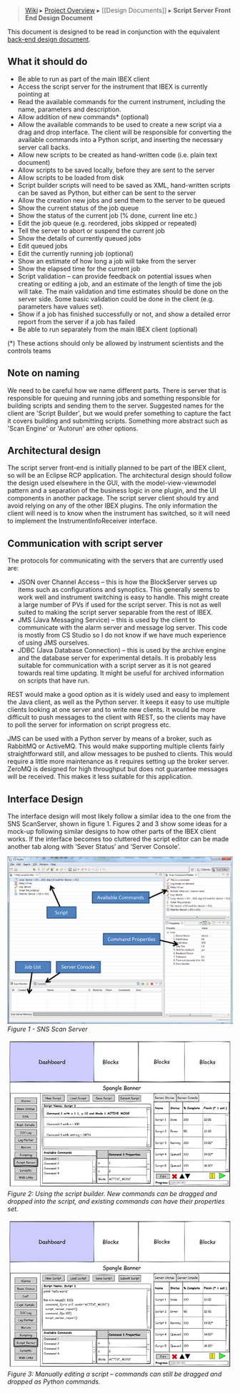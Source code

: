 > [Wiki](Home) ▸ [Project Overview](Project-Overview) ▸ [[Design Documents]] ▸ **Script Server Front End Design Document**

This document is designed to be read in conjunction with the equivalent [back-end design document](Script-Server-Back-End-Design-Document).

## What it should do

* Be able to run as part of the main IBEX client
* Access the script server for the instrument that IBEX is currently pointing at
* Read the available commands for the current instrument, including the name, parameters and description.
* Allow addition of new commands* (optional)
* Allow the available commands to be used to create a new script via a drag and drop interface. The client will be responsible for converting the available commands into a Python script, and inserting the necessary server call backs.
* Allow new scripts to be created as hand-written code (i.e. plain text document)
* Allow scripts to be saved locally, before they are sent to the server
* Allow scripts to be loaded from disk
* Script builder scripts will need to be saved as XML, hand-written scripts can be saved as Python, but either can be sent to the server
* Allow the creation new jobs and send them to the server to be queued
* Show the current status of the job queue
* Show the status of the current job (% done, current line etc.)
* Edit the job queue (e.g. reordered, jobs skipped or repeated)
* Tell the server to abort or suspend the current job
* Show the details of currently queued jobs
* Edit queued jobs
* Edit the currently running job (optional)
* Show an estimate of how long a job will take from the server
* Show the elapsed time for the current job
* Script validation – can provide feedback on potential issues when creating or editing a job, and an estimate of the length of time the job will take. The main validation and time estimates should be done on the server side. Some basic validation could be done in the client (e.g. parameters have values set).
* Show if a job has finished successfully or not, and show a detailed error report from the server if a job has failed
* Be able to run separately from the main IBEX client (optional)

(*) These actions should only be allowed by instrument scientists and the controls teams

## Note on naming

We need to be careful how we name different parts. There is server that is responsible for queuing and running jobs and something responsible for building scripts and sending them to the server. Suggested names for the client are 'Script Builder', but we would prefer something to capture the fact it covers building and submitting scripts. Something more abstract such as 'Scan Engine' or 'Autorun' are other options.

## Architectural design

The script server front-end is initially planned to be part of the IBEX client, so will be an Eclipse RCP application. The architectural design should follow the design used elsewhere in the GUI, with the model-view-viewmodel pattern and a separation of the business logic in one plugin, and the UI components in another package.
The script server client should try and avoid relying on any of the other IBEX plugins. The only information the client will need is to know when the instrument has switched, so it will need to implement the InstrumentInfoReceiver interface.

## Communication with script server
The protocols for communicating with the servers that are currently used are:
* JSON over Channel Access – this is how the BlockServer serves up items such as configurations and synoptics. This generally seems to work well and instrument switching is easy to handle. This might create a large number of PVs if used for the script server. This is not as well suited to making the script server separable from the rest of IBEX.
* JMS (Java Messaging Service) – this is used by the client to communicate with the alarm server and message log server. This code is mostly from CS Studio so I do not know if we have much experience of using JMS ourselves.
* JDBC (Java Database Connection) – this is used by the archive engine and the database server for experimental details. It is probably less suitable for communication with a script server as it is not geared towards real time updating. It might be useful for archived information on scripts that have run.

REST would make a good option as it is widely used and easy to implement the Java client, as well as the Python server. It keeps it easy to use multiple clients looking at one server and to write new clients. It would be more difficult to push messages to the client with REST, so the clients may have to poll the server for information on script progress etc.

JMS can be used with a Python server by means of a broker, such as RabbitMQ or ActiveMQ. This would make supporting multiple clients fairly straightforward still, and allow messages to be pushed to clients. This would require a little more maintenance as it requires setting up the broker server. ZeroMQ is designed for high throughput but does not guarantee messages will be received. This makes it less suitable for this application. 

## Interface Design

The interface design will most likely follow a similar idea to the one from the SNS ScanServer, shown in figure 1. Figures 2 and 3 show some ideas for a mock-up following similar designs to how other parts of the IBEX client works. If the interface becomes too cluttered the script editor can be made another tab along with ‘Sever Status’ and ‘Server Console’.

![SNS Scan Server](design_documents/images/Script-Server-Front-End-Design-Document/Scan_Server_Annotated.png)
*Figure 1 - SNS Scan Server*

![SNS Scan Server](design_documents/images/Script-Server-Front-End-Design-Document/Scan_Server_IBEX_mockup.png)
*Figure 2: Using the script builder. New commands can be dragged and dropped into the script, and existing commands can have their properties set.*

![SNS Scan Server](design_documents/images/Script-Server-Front-End-Design-Document/Scan_Server_IBEX_manual_edit_mockup.png)
*Figure 3: Manually editing a script – commands can still be dragged and dropped as Python commands.*